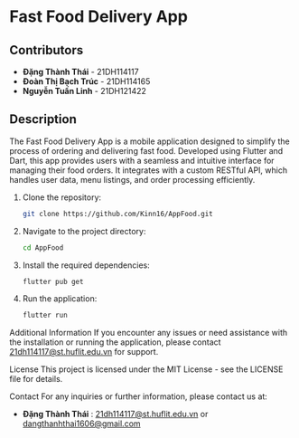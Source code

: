 # Fast Food Delivery App

## Contributors
- **Đặng Thành Thái** - 21DH114117
- **Đoàn Thị Bạch Trúc** - 21DH114165
- **Nguyễn Tuấn Linh** - 21DH121422

## Description
The Fast Food Delivery App is a mobile application designed to simplify the process of ordering and delivering fast food. Developed using Flutter and Dart, this app provides users with a seamless and intuitive interface for managing their food orders. It integrates with a custom RESTful API, which handles user data, menu listings, and order processing efficiently.

1. Clone the repository:
   ```bash
   git clone https://github.com/Kinn16/AppFood.git
2. Navigate to the project directory:
   ```bash
   cd AppFood
3. Install the required dependencies:
   ```bash
   flutter pub get
4. Run the application:
   ```bash
   flutter run

Additional Information
If you encounter any issues or need assistance with the installation or running the application, please contact 21dh114117@st.huflit.edu.vn for support.

License
This project is licensed under the MIT License - see the LICENSE file for details.

Contact
For any inquiries or further information, please contact us at:

- **Đặng Thành Thái** : 21dh114117@st.huflit.edu.vn or dangthanhthai1606@gmail.com



